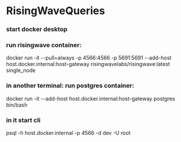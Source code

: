 # RisingWaveQueries

### start docker desktop

### run risingwave container:
docker run -it --pull=always -p 4566:4566 -p 5691:5691 --add-host host.docker.internal:host-gateway risingwavelabs/risingwave:latest single_node

### in another terminal: run postgres container:
docker run -it --add-host host.docker.internal:host-gateway postgres bin/bash

### in it start cli
psql -h host.docker.internal -p 4566 -d dev -U root